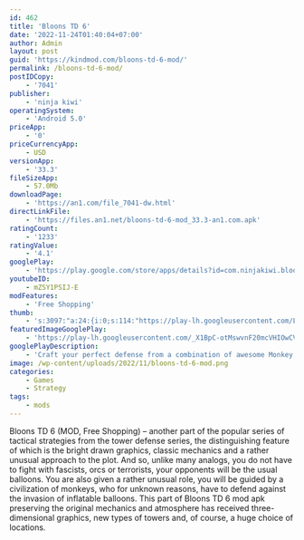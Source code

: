 ```yaml
---
id: 462
title: 'Bloons TD 6'
date: '2022-11-24T01:40:04+07:00'
author: Admin
layout: post
guid: 'https://kindmod.com/bloons-td-6-mod/'
permalink: /bloons-td-6-mod/
postIDCopy:
    - '7041'
publisher:
    - 'ninja kiwi'
operatingSystem:
    - 'Android 5.0'
priceApp:
    - '0'
priceCurrencyApp:
    - USD
versionApp:
    - '33.3'
fileSizeApp:
    - 57.0Mb
downloadPage:
    - 'https://an1.com/file_7041-dw.html'
directLinkFile:
    - 'https://files.an1.net/bloons-td-6-mod_33.3-an1.com.apk'
ratingCount:
    - '1233'
ratingValue:
    - '4.1'
googlePlay:
    - 'https://play.google.com/store/apps/details?id=com.ninjakiwi.bloonstd6'
youtubeID:
    - mZSY1PSIJ-E
modFeatures:
    - 'Free Shopping'
thumb:
    - 's:3097:"a:24:{i:0;s:114:"https://play-lh.googleusercontent.com/Ld9uvVDm05eUXAV-nMmEglzh0fy_NjsrqChi6HfKhGJQgCb-jESFXGGBSqpcv4207g=w526-h296";i:1;s:114:"https://play-lh.googleusercontent.com/GhD43zCjgY0xyvEnO0W19Oflp2ndRFEhsjbeZ5oQk1KBjXTVO7qrlAVYELvdB4oqZQ=w526-h296";i:2;s:115:"https://play-lh.googleusercontent.com/iApODZr5b8-ZdEor_kPBVfo-IkUPo3beJyxAA-uop8zZfcxwPDClCMDogG53maOC2II=w526-h296";i:3;s:115:"https://play-lh.googleusercontent.com/pnjzl9TPIQCRZ1vKqkyO_Ueg-ob2pL8mRg2VEvPBb65JhY2K5HxxVsNdibR6TgkJKjA=w526-h296";i:4;s:115:"https://play-lh.googleusercontent.com/1_G2MyBiGdm9a0lt_uk2bMS4NgYkfNUXJyBx8Nz0dxE_Wjuzdcs9Ko8VCOz38k2hb5w=w526-h296";i:5;s:116:"https://play-lh.googleusercontent.com/TLZ6-cMdSFREGWujqIkBpqzs5DlSMg6gQRbBD43vVuYFGEZ0WITBbo1qeiACQ5szhGwe=w526-h296";i:6;s:115:"https://play-lh.googleusercontent.com/InplJh0cvXMgrAl2CLoZL08Qg_Ko4QJeQjsoRZUi3mSqNI4by4iyZToaps3Np4YdSPo=w526-h296";i:7;s:115:"https://play-lh.googleusercontent.com/zst3DOsIAWPE4gq1VCWPZuLXDW2_SrGuv7n1hqKFcz_wJXDPdDUf61EiqWgtgwBXZQY=w526-h296";i:8;s:115:"https://play-lh.googleusercontent.com/laXE-t2qSZiaVlM646ILWVr3_E8BlUkXUc_BgRICzwoHZpeY6R7fZ7X5JUxWrTvuqCU=w526-h296";i:9;s:116:"https://play-lh.googleusercontent.com/J8U5qbWl02vqs98ZsE8jql4l6kl8aVjIEipNRc-b1jVJyhxOoXm_wUV6VjYAV9K4pdvl=w526-h296";i:10;s:115:"https://play-lh.googleusercontent.com/22-WilPFe81v9pUODcZNL58u6zQhW51iiog_NepW1bA-epdby9_w3ykTFyEandXm6rc=w526-h296";i:11;s:115:"https://play-lh.googleusercontent.com/G7do2Mb2ueFSHlZJHGn3PB_4Z8HiWHogn_nOd5iOBX1Vpe42oSS3xOoO1DBtgqaV8ks=w526-h296";i:12;s:116:"https://play-lh.googleusercontent.com/aX1Cxyif39ekTp0IGqk724s-Y9MamNZ9aT3GODsYFr6nw3vQxOM5upCuo6_6HwNYZls6=w526-h296";i:13;s:116:"https://play-lh.googleusercontent.com/YHLJdcwoT5JLRuwIocnOuf3ByPwsdZk_uyGJ4RbTgFWfitQZCc9312dLo62LXWxs5dIK=w526-h296";i:14;s:114:"https://play-lh.googleusercontent.com/dfOE8qe_qVH2VK20Wn5u_7ccoy5AzEqXdz-Nw8kLHvgEVIaF-eM4DmHHWvQRe2bijg=w526-h296";i:15;s:116:"https://play-lh.googleusercontent.com/_kIQNUKkjAsYxmMsFKgELn-jH-BI4oHVzvu3RtvkOEJH3acRCh-23FtWxg4Tr4NfXBKw=w526-h296";i:16;s:115:"https://play-lh.googleusercontent.com/Dtm9iWU11hZL8FqpG6c87NNx0pD3JAklQAWwcsfnDgRlBgV1f14ksCJCwW7Yg40fgXA=w526-h296";i:17;s:115:"https://play-lh.googleusercontent.com/ubyo9AkusK-G8dyEzDQ6-qGoE7XB3w9YGYrq_I-zJk-QDbNBxAchEM8xbd3GLLByTkI=w526-h296";i:18;s:116:"https://play-lh.googleusercontent.com/7qahHGKevqPIMy1PsD80EMulmuHS-t_CwQerGCnzGHovKHu3fiJ9Va6uaJxc7ZmtE_BP=w526-h296";i:19;s:116:"https://play-lh.googleusercontent.com/NxmHOt5_heb9ZhuVVi9fBIEBNr6330xMkqf_MwcXI1Tm2T00MCi9hoY4UYYzHPPZkEXs=w526-h296";i:20;s:115:"https://play-lh.googleusercontent.com/5-b43ChfKOCcnFvrVqVT3kLmKttoTCV1tR7JYnVebKfb7Tm76HKdYbOqGzblJxb8DUg=w526-h296";i:21;s:115:"https://play-lh.googleusercontent.com/I5RozBGCGSW608pbfbogIdyQQXdD8B2_7PqZtEeatvoRcNmcwMI8uYov33-gWO-MI9A=w526-h296";i:22;s:115:"https://play-lh.googleusercontent.com/ClYVzLAw8fI_8fNimHc_dirUiUkK3MiKrgu8Qi3URlJ6V6RuedWZGoZFLfUbBVIh2E0=w526-h296";i:23;s:115:"https://play-lh.googleusercontent.com/NfUbemYclY2tdYIP3Mg-4nMOUMNFCqlkLzNLog4zRZAUHpe_HEsK0NRBH4AX8pXEZx0=w526-h296";}";'
featuredImageGooglePlay:
    - 'https://play-lh.googleusercontent.com/_X1BpC-otMswvnF20mcVHIOwCVFVU6l9ZK6VuiczGmVZhMd86LPe_HxED-n_FGcd1zlC'
googlePlayDescription:
    - 'Craft your perfect defense from a combination of awesome Monkey Towers, upgrades, Heroes, and activated abilities, then pop every last invading Bloon!. Join millions of other players who enjoy the massive and ever-expanding features that deliver endless hours of the best strategy gaming available.. * 4-Player co-op! Play every map and mode with up to 3 other players in public or private games.'
image: /wp-content/uploads/2022/11/bloons-td-6-mod.png
categories:
    - Games
    - Strategy
tags:
    - mods
---
```


Bloons TD 6 (MOD, Free Shopping) – another part of the popular series of tactical strategies from the tower defense series, the distinguishing feature of which is the bright drawn graphics, classic mechanics and a rather unusual approach to the plot. And so, unlike many analogs, you do not have to fight with fascists, orcs or terrorists, your opponents will be the usual balloons. You are also given a rather unusual role, you will be guided by a civilization of monkeys, who for unknown reasons, have to defend against the invasion of inflatable balloons. This part of Bloons TD 6 mod apk preserving the original mechanics and atmosphere has received three-dimensional graphics, new types of towers and, of course, a huge choice of locations.
